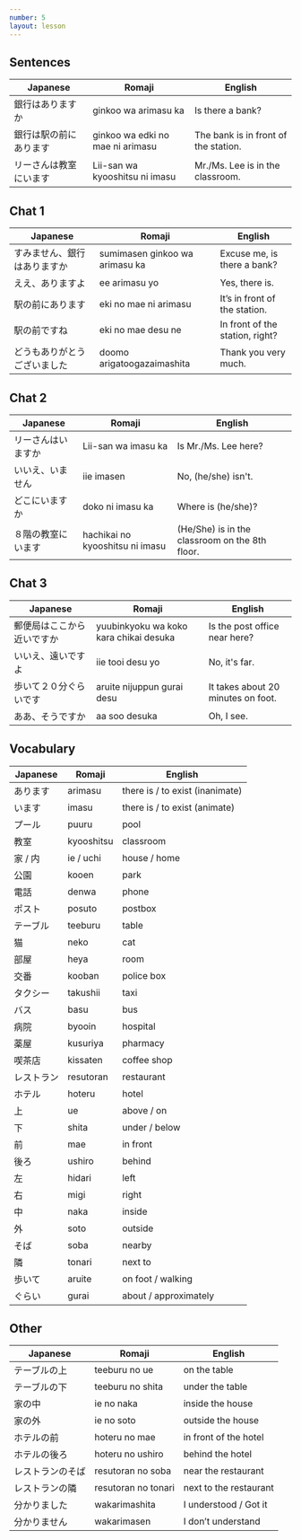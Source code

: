 ```yaml
---
number: 5
layout: lesson
---
```


## Sentences

| Japanese               | Romaji                           | English                              |
| ---------------------- | -------------------------------- | ------------------------------------ |
| 銀行はありますか       | ginkoo wa arimasu ka             | Is there a bank?                     |
| 銀行は駅の前にあります | ginkoo wa edki no mae ni arimasu | The bank is in front of the station. |
| リーさんは教室にいます | Lii-san wa kyooshitsu ni imasu   | Mr./Ms. Lee is in the classroom.     |

## Chat 1

| Japanese                     | Romaji                         | English                         |
| ---------------------------- | ------------------------------ | ------------------------------- |
| すみません、銀行はありますか | sumimasen ginkoo wa arimasu ka | Excuse me, is there a bank?     |
| ええ、ありますよ             | ee arimasu yo                  | Yes, there is.                  |
| 駅の前にあります             | eki no mae ni arimasu          | It’s in front of the station.   |
| 駅の前ですね                 | eki no mae desu ne             | In front of the station, right? |
| どうもありがとうございました | doomo arigatoogazaimashita     | Thank you very much.            |

## Chat 2

| Japanese           | Romaji                          | English                                        |
| ------------------ | ------------------------------- | ---------------------------------------------- |
| リーさんはいますか | Lii-san wa imasu ka             | Is Mr./Ms. Lee here?                           |
| いいえ、いません   | iie imasen                      | No, (he/she) isn't.                            |
| どこにいますか     | doko ni imasu ka                | Where is (he/she)?                             |
| ８階の教室にいます | hachikai no kyooshitsu ni imasu | (He/She) is in the classroom on the 8th floor. |

## Chat 3

| Japanese                   | Romaji                                 | English                            |
| -------------------------- | -------------------------------------- | ---------------------------------- |
| 郵便局はここから近いですか | yuubinkyoku wa koko kara chikai desuka | Is the post office near here?      |
| いいえ、遠いですよ         | iie tooi desu yo                       | No, it's far.                      |
| 歩いて２０分ぐらいです     | aruite nijuppun gurai desu             | It takes about 20 minutes on foot. |
| ああ、そうですか           | aa soo desuka                          | Oh, I see.                         |

## Vocabulary

| Japanese   | Romaji     | English                         |
| ---------- | ---------- | ------------------------------- |
| あります   | arimasu    | there is / to exist (inanimate) |
| います     | imasu      | there is / to exist (animate)   |
| プール     | puuru      | pool                            |
| 教室       | kyooshitsu | classroom                       |
| 家 / 内    | ie / uchi  | house / home                    |
| 公園       | kooen      | park                            |
| 電話       | denwa      | phone                           |
| ポスト     | posuto     | postbox                         |
| テーブル   | teeburu    | table                           |
| 猫         | neko       | cat                             |
| 部屋       | heya       | room                            |
| 交番       | kooban     | police box                      |
| タクシー   | takushii   | taxi                            |
| バス       | basu       | bus                             |
| 病院       | byooin     | hospital                        |
| 薬屋       | kusuriya   | pharmacy                        |
| 喫茶店     | kissaten   | coffee shop                     |
| レストラン | resutoran  | restaurant                      |
| ホテル     | hoteru     | hotel                           |
| 上         | ue         | above / on                      |
| 下         | shita      | under / below                   |
| 前         | mae        | in front                        |
| 後ろ       | ushiro     | behind                          |
| 左         | hidari     | left                            |
| 右         | migi       | right                           |
| 中         | naka       | inside                          |
| 外         | soto       | outside                         |
| そば       | soba       | nearby                          |
| 隣         | tonari     | next to                         |
| 歩いて     | aruite     | on foot / walking               |
| ぐらい     | gurai      | about / approximately           |

## Other

| Japanese         | Romaji              | English                |
| ---------------- | ------------------- | ---------------------- |
| テーブルの上     | teeburu no ue       | on the table           |
| テーブルの下     | teeburu no shita    | under the table        |
| 家の中           | ie no naka          | inside the house       |
| 家の外           | ie no soto          | outside the house      |
| ホテルの前       | hoteru no mae       | in front of the hotel  |
| ホテルの後ろ     | hoteru no ushiro    | behind the hotel       |
| レストランのそば | resutoran no soba   | near the restaurant    |
| レストランの隣   | resutoran no tonari | next to the restaurant |
| 分かりました     | wakarimashita       | I understood / Got it  |
| 分かりません     | wakarimasen         | I don’t understand     |

